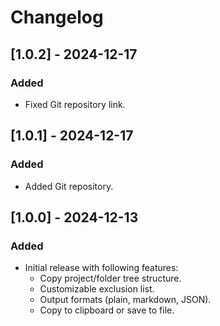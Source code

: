 # Changelog

## [1.0.2] - 2024-12-17
### Added
- Fixed Git repository link.

## [1.0.1] - 2024-12-17
### Added
- Added Git repository.

## [1.0.0] - 2024-12-13
### Added
- Initial release with following features:
  - Copy project/folder tree structure.
  - Customizable exclusion list.
  - Output formats (plain, markdown, JSON).
  - Copy to clipboard or save to file.



